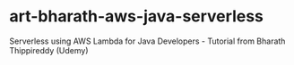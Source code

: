 # art-bharath-aws-java-serverless
Serverless using AWS Lambda for Java Developers - Tutorial from Bharath Thippireddy (Udemy)
